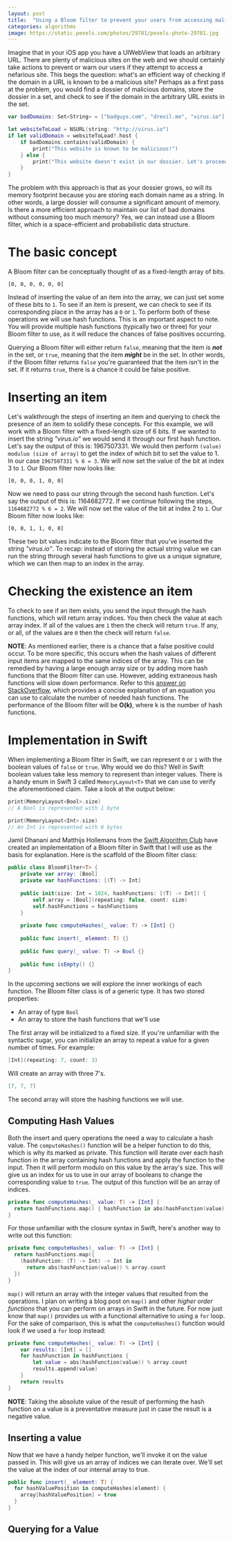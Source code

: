 ```yaml
---
layout: post
title:  "Using a Bloom filter to prevent your users from accessing malicious sites"
categories: algorithms
image: https://static.pexels.com/photos/29781/pexels-photo-29781.jpg
---
```



Imagine that in your iOS app you have a UIWebView that loads an arbitrary URL.  There are plenty of malicious sites on the web and we should certainly take actions to prevent or warn our users if they attempt to access a nefarious site.  This begs the question: what's an efficient way of checking if the domain in a URL is known to be a malicious site? Perhaps as a first pass at the problem, you would find a dossier of malicious domains, store the dossier in a set, and check to see if the domain in the arbitrary URL exists in the set.

```swift
var badDomains: Set<String> = ["badguys.com", "drevil.me", "virus.io"]

let websiteToLoad = NSURL(string: "http://virus.io")
if let validDomain = websiteToLoad?.host {
    if badDomains.contains(validDomain) {
        print("This website is known to be malicious!")
    } else {
        print("This website doesn't exist in our dossier. Let's proceed.")
    }
}
```

The problem with this approach is that as your dossier grows, so will its memory footprint because you are storing each domain name as a string.  In other words, a large dossier will consume a significant amount of memory. Is there a more efficient approach to maintain our list of bad domains without consuming too much memory?  Yes, we can instead use a Bloom filter, which is a space-efficient and probabilistic data structure.  

# The basic concept
A Bloom filter can be conceptually thought of as a fixed-length array of bits. 

```
[0, 0, 0, 0, 0, 0]
```

Instead of inserting the value of an item into the array, we can just set some of these bits to ```1```.  To see if an item is present, we can check to see if its corresponding place in the array has a ```0``` or ```1```. To perform both of these operations we will use hash functions.  This is an important aspect to note.  You will provide multiple hash functions (typically two or three) for your Bloom filter to use, as it will reduce the chances of false positives occurring.

Querying a Bloom filter will either return ```false```, meaning that the item is ***not*** in the set, or ```true```, meaning that the item ***might*** be in the set. In other words, if the Bloom filter returns ```false``` you're guaranteed that the item isn't in the set.  If it returns ```true```, there is a chance it could be false positive.

# Inserting an item
Let's walkthrough the steps of inserting an item and querying to check the presence of an item to solidify these concepts. For this example, we will work with a Bloom filter with a fixed-length size of 6 bits.  If we wanted to insert the string *"virus.io"* we would send it through our first hash function.  Let's say the output of this is: 1967507331.  We would then perform ```(value) moduluo (size of array)``` to get the index of which bit to set the value to 1. In our case ```1967507331 % 6 = 3```.  We will now set the value of the bit at index 3 to ```1```.  Our Bloom filter now looks like:
```
[0, 0, 0, 1, 0, 0]
```
Now we need to pass our string through the second hash function.  Let's say the output of this is: 1164682772.  If we continue following the steps, ```1164682772 % 6 = 2```.  We will now set the value of the bit at index 2 to ```1```.  Our Bloom filter now looks like:
```
[0, 0, 1, 1, 0, 0]
```
These two bit values indicate to the Bloom filter that you've inserted the string *"virus.io"*. To recap: instead of storing the actual string value we can run the string through several hash functions to give us a unique signature, which we can then map to an index in the array.

# Checking the existence an item
To check to see if an item exists, you send the input through the hash functions, which will return array indices.  You then check the value at each array index. If all of the values are ```1``` then the check will return ```true```.  If any, or all, of the values are ```0``` then the check will return ```false```.

**NOTE**: As mentioned earlier, there is a chance that a false positive could occur.  To be more specific, this occurs when the hash values of different input items are mapped to the same indices of the array.  This can be remedied by having a large enough array size or by adding more hash functions that the Bloom filter can use.  However, adding extraneous hash functions will slow down performance.  Refer to this [answer on StackOverflow](http://stackoverflow.com/questions/658439/how-many-hash-functions-does-my-bloom-filter-need), which provides a concise explanation of an equation you can use to calculate the number of needed hash functions.  The performance of the Bloom filter will be **O(k)**, where k is the number of hash functions.

# Implementation in Swift
When implementing a Bloom filter in Swift, we can represent ```0``` or ```1``` with the boolean values of ```false``` or ```true```.  Why would we do this?  Well in Swift boolean values take less memory to represent than integer values.  There is a handy enum in Swift 3 called ```MemoryLayout<T>``` that we can use to verify the aforementioned claim.  Take a look at the output below:
```swift
print(MemoryLayout<Bool>.size)
// A Bool is represented with 1 byte

print(MemoryLayout<Int>.size)
// An Int is represented with 8 bytes
```

Jamil Dhanani and Matthijs Hollemans from the [Swift Algorithm Club](https://github.com/raywenderlich/swift-algorithm-club/tree/master/Bloom%20Filter) have created an implementation of a Bloom filter in Swift that I will use as the basis for explanation. Here is the scaffold of the Bloom filter class:

```swift
public class BloomFilter<T> {
    private var array: [Bool]
    private var hashFunctions: [(T) -> Int]
    
    public init(size: Int = 1024, hashFunctions: [(T) -> Int]) {
        self.array = [Bool](repeating: false, count: size)
        self.hashFunctions = hashFunctions
    }
    
    private func computeHashes(_ value: T) -> [Int] {}
    
    public func insert(_ element: T) {}
    
    public func query(_ value: T) -> Bool {}
   
    public func isEmpty() {}
}
```

In the upcoming sections we will explore the inner workings of each function.  The Bloom filter class is of a generic type.  It has two stored properties:
- An array of type ```Bool``` 
- An array to store the hash functions that we'll use

The first array will be initialized to a fixed size.  If you're unfamiliar with the syntactic sugar, you can initialize an array to repeat a value for a given number of times.  For example: 

```swift 
[Int](repeating: 7, count: 3)
```  

Will create an array with three 7's.
```swift 
[7, 7, 7]
```

The second array will store the hashing functions we will use.  

## Computing Hash Values

Both the insert and query operations the need a way to calculate a hash value.  The ```computeHashes()``` function will be a helper function to do this, which is why its marked as private.  This function will iterate over each hash function in the array containing hash functions and apply the function to the input. Then it will perform modulo on this value by the array's size.  This will give us an index for us to use in our array of booleans to change the corresponding value to ```true```.  The output of this function will be an array of indices.

```swift
private func computeHashes(_ value: T) -> [Int] {
  return hashFunctions.map() { hashFunction in abs(hashFunction(value) % array.count) }
}

```

For those unfamiliar with the closure syntax in Swift, here's another way to write out this function:
```swift
private func computeHashes(_ value: T) -> [Int] {
  return hashFunctions.map({
    (hashFunction: (T) -> Int) -> Int in
      return abs(hashFunction(value)) % array.count
  })
}
```

```map()``` will return an array with the integer values that resulted from the operations.  I plan on writing a blog post on ```map()``` and other *higher order functions* that you can perform on arrays in Swift in the future.  For now just know that ```map()``` provides us with a functional alternative to using a ```for``` loop.  For the sake of comparison, this is what the ```computeHashes()``` function would look if we used a ```for``` loop instead:

```swift
private func computeHashes(_ value: T) -> [Int] {
    var results: [Int] = []
    for hashFunction in hashFunctions {
        let value = abs(hashFunction(value)) % array.count
        results.append(value)
    }
    return results
}
```

**NOTE**: Taking the absolute value of the result of performing the hash function on a value is a preventative measure just in case the result is a negative value.

## Inserting a value
Now that we have a handy helper function, we'll invoke it on the value passed in.  This will give us an array of indices we can iterate over.  We'll set the value at the index of our internal array to true.

```swift
public func insert(_ element: T) {
  for hashValuePosition in computeHashes(element) {
    array[hashValuePosition] = true
  }
}
```

## Querying for a Value



